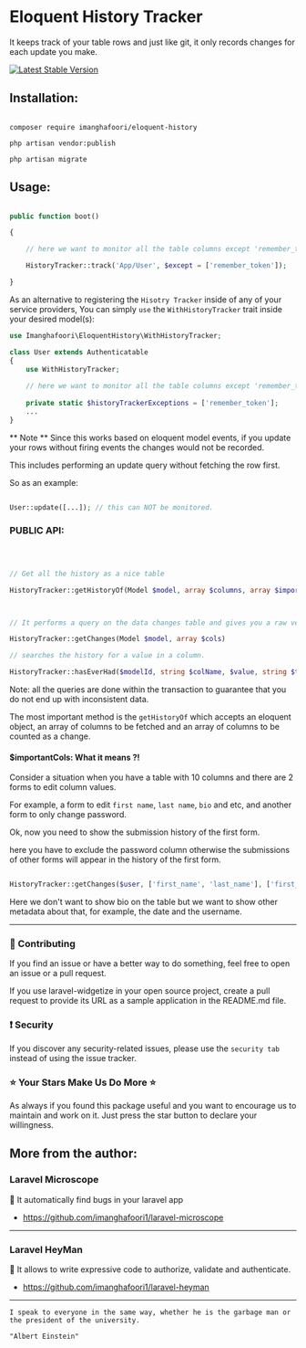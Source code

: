 # Eloquent History Tracker


It keeps track of your table rows and just like git, it only records changes for each update you make.


[![Latest Stable Version](https://poser.pugx.org/imanghafoori/eloquent-history/v/stable)](https://packagist.org/packages/imanghafoori/eloquent-history)


## Installation:

```

composer require imanghafoori/eloquent-history

php artisan vendor:publish

php artisan migrate

```



## Usage:

```php

public function boot()

{

    // here we want to monitor all the table columns except 'remember_token'

    HistoryTracker::track('App/User', $except = ['remember_token']);

}

```

As an alternative to registering the `Hisotry Tracker` inside of any of your service providers, You can simply `use` the `WithHistoryTracker` trait inside your desired model(s):

```php
use Imanghafoori\EloquentHistory\WithHistoryTracker;

class User extends Authenticatable
{
    use WithHistoryTracker;
    
    // here we want to monitor all the table columns except 'remember_token'
    
    private static $historyTrackerExceptions = ['remember_token']; 
    ...
}

``` 

** Note ** Since this works based on eloquent model events, if you update your rows without firing events the changes would not be recorded.

This includes performing an update query without fetching the row first.

So as an example:

```php

User::update([...]); // this can NOT be monitored.

```



### PUBLIC API:



```php



// Get all the history as a nice table

HistoryTracker::getHistoryOf(Model $model, array $columns, array $importantCols = [])



// It performs a query on the data changes table and gives you a raw version of changes.

HistoryTracker::getChanges(Model $model, array $cols)

// searches the history for a value in a column.

HistoryTracker::hasEverHad($modelId, string $colName, $value, string $tableName)


```



Note: all the queries are done within the transaction to guarantee that you do not end up with inconsistent data.


The most important method is the `getHistoryOf` which accepts an eloquent object, an array of columns to be fetched and an array of columns to be counted as a change.


#### $importantCols: What it means ?!



Consider a situation when you have a table with 10 columns and there are 2 forms to edit column values.

For example, a form to edit `first name`, `last name`, `bio` and etc, and another form to only change password.



Ok, now you need to show the submission history of the first form.



here you have to exclude the password column otherwise the submissions of other forms will appear in the history of the first form.



```php

HistoryTracker::getChanges($user, ['first_name', 'last_name'], ['first_name', 'last_name', 'bio']);

```

Here we don't want to show bio on the table but we want to show other metadata about that, for example, the date and the username.




--------------------



### :raising_hand: Contributing 

If you find an issue or have a better way to do something, feel free to open an issue or a pull request.

If you use laravel-widgetize in your open source project, create a pull request to provide its URL as a sample application in the README.md file. 



### :exclamation: Security

If you discover any security-related issues, please use the `security tab` instead of using the issue tracker.



### :star: Your Stars Make Us Do More :star:

As always if you found this package useful and you want to encourage us to maintain and work on it. Just press the star button to declare your willingness.



## More from the author:


### Laravel Microscope


:gem: It automatically find bugs in your laravel app


- https://github.com/imanghafoori1/laravel-microscope

-------------

### Laravel HeyMan

:gem: It allows to write expressive code to authorize, validate and authenticate.


- https://github.com/imanghafoori1/laravel-heyman

--------------


<p align="center">
 
    I speak to everyone in the same way, whether he is the garbage man or the president of the university. 

    "Albert Einstein"

</p>



